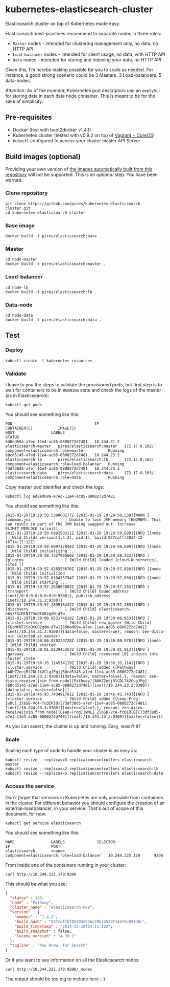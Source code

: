 # kubernetes-elasticsearch-cluster
Elasticsearch cluster on top of Kubernetes made easy.

Elasticsearch best-practices recommend to separate nodes in three roles:
* ```Master``` nodes - intended for clustering management only, no data, no HTTP API
* ```Load-balancer``` nodes - intended for client usage, no data, with HTTP API
* ```Data``` nodes - intended for storing and indexing your data, no HTTP API

Given this, I'm hereby making possible for you to scale as needed. For instance, a good strong scenario could be 3 Masters, 3 Load-balancers, 5 data-nodes.

*Attention:* As of the moment, Kubernetes pod descriptors use an ```emptyDir``` for storing data in each data node container. This is meant to be for the sake of simplicity.

## Pre-requisites

* Docker (test with boot2docker v1.4.1)
* Kubernetes cluster (tested with v0.9.2 on top of [Vagrant + CoreOS](https://github.com/pires/kubernetes-vagrant-coreos-cluster))
* ```kubectl``` configured to access your cluster master API Server

## Build images (optional)

Providing your own version of [the images automatically built from this repository](https://registry.hub.docker.com/u/pires/elasticsearch) will not be supported. This is an *optional* step. You have been warned.

### Clone repository

```
git clone https://github.com/pires/kubernetes-elasticsearch-cluster.git
cd kubernetes-elasticsearch-cluster
```

### Base image

```
docker build -t pires/elasticsearch:base .
```

### Master

```
cd node-master
docker build -t pires/elasticsearch:master .
```

### Load-balancer

```
cd node-lb
docker build -t pires/elasticsearch:lb .
```

### Data-node

```
cd node-data
docker build -t pires/elasticsearch:data .
```

## Test

### Deploy

```
kubectl create -f kubernetes-resources
```

### Validate

I leave to you the steps to validate the provisioned pods, but first step is to wait for containers to be in ```RUNNING``` state and check the logs of the master (as in Elasticsearch):

```
kubectl get pods
```

You should see something like this:

```
POD                                    IP                  CONTAINER(S)           IMAGE(S)                                       HOST                LABELS                                       STATUS
6d8ed69a-a7ec-11e4-ac85-0800272d7481   10.244.31.2         elasticsearch-master   pires/elasticsearch:master   172.17.8.102/       component=elasticsearch,role=master          Running
60cd5145-a7ed-11e4-ac85-0800272d7481   10.244.23.2         elasticsearch-lb       pires/elasticsearch:lb       172.17.8.103/       component=elasticsearch,role=load-balancer   Running
73df38d5-a7ef-11e4-ac85-0800272d7481   10.244.23.3         elasticsearch-data     pires/elasticsearch:data     172.17.8.103/       component=elasticsearch,role=data            Running
```

Copy master pod identifier and check the logs:

```
kubectl log 6d8ed69a-a7ec-11e4-ac85-0800272d7481
```

You should see something like this:

```
2015-01-29T19:29:50.539060177Z [2015-01-29 19:29:50,538][WARN ][common.jna               ] Unable to lock JVM memory (ENOMEM). This can result in part of the JVM being swapped out. Increase RLIMIT_MEMLOCK (ulimit).
2015-01-29T19:29:50.699290311Z [2015-01-29 19:29:50,699][INFO ][node                     ] [Wild Child] version[1.4.2], pid[1], build[927caff/2014-12-16T14:11:12Z]
2015-01-29T19:29:50.699712844Z [2015-01-29 19:29:50,699][INFO ][node                     ] [Wild Child] initializing ...
2015-01-29T19:29:50.732790560Z [2015-01-29 19:29:50,732][INFO ][plugins                  ] [Wild Child] loaded [cloud-kubernetes], sites []
2015-01-29T19:29:57.026558676Z [2015-01-29 19:29:57,026][INFO ][node                     ] [Wild Child] initialized
2015-01-29T19:29:57.030435794Z [2015-01-29 19:29:57,030][INFO ][node                     ] [Wild Child] starting ...
2015-01-29T19:29:57.263863883Z [2015-01-29 19:29:57,263][INFO ][transport                ] [Wild Child] bound_address {inet[/0:0:0:0:0:0:0:0:9300]}, publish_address {inet[/10.244.31.2:9300]}
2015-01-29T19:29:57.289918432Z [2015-01-29 19:29:57,289][INFO ][discovery                ] [Wild Child] elasticsearch-k8s/FGcMtNT7SoOtGB2gdN-dTw
2015-01-29T19:30:00.953174610Z [2015-01-29 19:30:00,953][INFO ][cluster.service          ] [Wild Child] new_master [Wild Child][FGcMtNT7SoOtGB2gdN-dTw][6d8ed69a-a7ec-11e4-ac85-0800272d7481][inet[/10.244.31.2:9300]]{data=false, master=true}, reason: zen-disco-join (elected_as_master)
2015-01-29T19:30:00.978229728Z [2015-01-29 19:30:00,978][INFO ][node                     ] [Wild Child] started
2015-01-29T19:30:01.013945257Z [2015-01-29 19:30:01,013][INFO ][gateway                  ] [Wild Child] recovered [0] indices into cluster_state
2015-01-29T19:36:33.114534119Z [2015-01-29 19:36:33,114][INFO ][cluster.service          ] [Wild Child] added {[Pathway][A0HZ2ecjRlCDL7k2CLgJPg][60cd5145-a7ed-11e4-ac85-0800272d7481][inet[/10.244.23.2:9300]]{data=false, master=false},}, reason: zen-disco-receive(join from node[[Pathway][A0HZ2ecjRlCDL7k2CLgJPg][60cd5145-a7ed-11e4-ac85-0800272d7481][inet[/10.244.23.2:9300]]{data=false, master=false}])
2015-01-29T19:46:43.743491761Z [2015-01-29 19:46:43,743][INFO ][cluster.service          ] [Wild Child] added {[Leap-Frog][wML1_2l6SB-Vc4-fcOIRlQ][73df38d5-a7ef-11e4-ac85-0800272d7481][inet[/10.244.23.3:9300]]{master=false},}, reason: zen-disco-receive(join from node[[Leap-Frog][wML1_2l6SB-Vc4-fcOIRlQ][73df38d5-a7ef-11e4-ac85-0800272d7481][inet[/10.244.23.3:9300]]{master=false}])
```

As you can assert, the cluster is up and running. Easy, wasn't it?

### Scale

Scaling each type of node to handle your cluster is as easy as:

```
kubectl resize --replicas=3 replicationcontrollers elasticsearch-master
kubectl resize --replicas=2 replicationcontrollers elasticsearch-lb
kubectl resize --replicas=5 replicationcontrollers elasticsearch-data
```

### Access the service

*Don't forget* that services in Kubernetes are only acessible from containers in the cluster. For different behavior you should configure the creation of an external-loadbalancer, in your service. That's out of scope of this document, for now.

```
kubectl get service elasticsearch
```

You should see something like this:

```
NAME                LABELS              SELECTOR                                     IP                  PORT
elasticsearch       <none>              component=elasticsearch,role=load-balancer   10.244.225.170      9200
```

From inside one of the containers running in your cluster:

```
curl http://10.244.225.170:9200
```

This should be what you see:

```json
{
  "status" : 200,
  "name" : "Pathway",
  "cluster_name" : "elasticsearch-k8s",
  "version" : {
    "number" : "1.4.2",
    "build_hash" : "927caff6f05403e936c20bf4529f144f0c89fd8c",
    "build_timestamp" : "2014-12-16T14:11:12Z",
    "build_snapshot" : false,
    "lucene_version" : "4.10.2"
  },
  "tagline" : "You Know, for Search"
}
```

Or if you want to see information on all the Elasticsearch nodes:

```
curl http://10.244.225.170:9200/_nodes
```

The output should be too big to include here ;-)
